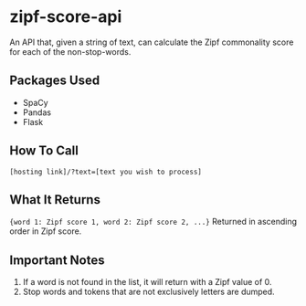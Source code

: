 # zipf-score-api
An API that, given a string of text, can calculate the Zipf commonality score for each of the non-stop-words.

## Packages Used
- SpaCy
- Pandas
- Flask

## How To Call
`[hosting link]/?text=[text you wish to process]`

## What It Returns
`{word 1: Zipf score 1, word 2: Zipf score 2, ...}`
Returned in ascending order in Zipf score.

## Important Notes
1. If a word is not found in the list, it will return with a Zipf value of 0.
2. Stop words and tokens that are not exclusively letters are dumped.
